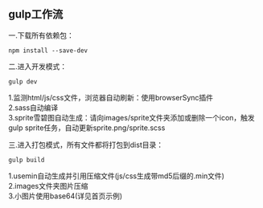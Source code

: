 gulp工作流
---------------------------------------------------------------------------
一.下载所有依赖包：
```
npm install --save-dev
```
二.进入开发模式：
```
gulp dev
```
1.监测html/js/css文件，浏览器自动刷新：使用browserSync插件<br>
2.sass自动编译<br>
3.sprite雪碧图自动生成：请向images/sprite文件夹添加或删除一个icon，触发gulp sprite任务，自动更新sprite.png/sprite.scss<br>

三.进入打包模式，所有文件都将打包到dist目录：
```
gulp build
```
1.usemin自动生成并引用压缩文件(js/css生成带md5后缀的.min文件)<br>
2.images文件夹图片压缩<br>
3.小图片使用base64(详见首页示例)